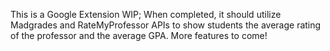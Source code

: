 This is a Google Extension WIP; When completed, it should utilize Madgrades and RateMyProfessor APIs to show students the average rating of the professor and the average GPA. More features to come!
